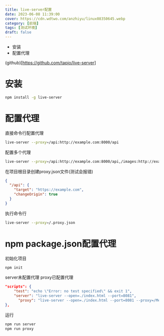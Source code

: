 ```yaml
---
title: live-server配置
date: 2023-06-08 11:39:00
cover: https://cdn.wdtwo.com/anzhiyu/linux08350645.webp
category: [前端]
tags: [测试环境]
draft: false
---
```


- 安装
- 配置代理

(github)[https://github.com/tapio/live-server]
<!--more-->

# 安装
```bash
npm install -g live-server
```

# 配置代理

直接命令行配置代理
```bash
live-server --proxy=/api:http://example.com:8000/api
```
配置多个代理
```bash
live-server --proxy=/api:http://example.com:8000/api,/images:http://example.com:8000/images
```

在项目根目录创建proxy.json文件(测试会报错)
```json
{
  "/api": {
    "target": "https://example.com",
    "changeOrigin": true
  }
}
```
执行命令行
```bash
live-server --proxy=/.proxy.json
```

# npm package.json配置代理
初始化项目
```bash
npm init
```
server未配置代理
proxy已配置代理
```json
"scripts": {
    "test": "echo \"Error: no test specified\" && exit 1",
    "server": "live-server --open=./index.html --port=8081",
	  "proxy": "live-server --open=./index.html --port=8081 --proxy=/Meeting:http://172.28.8.201:8081/Meeting"
},
```
运行
```bash
npm run server
npm run proxy
```
